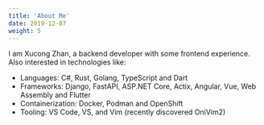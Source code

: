 ```yaml
---
title: 'About Me'
date: 2019-12-07
weight: 5
---
```


I am Xucong Zhan, a backend developer with some frontend experience. Also interested in technologies like:

- Languages: C#, Rust, Golang, TypeScript and Dart
- Frameworks: Django, FastAPI, ASP.NET Core, Actix, Angular, Vue, Web Assembly and Flutter
- Containerization: Docker, Podman and OpenShift
- Tooling: VS Code, VS, and Vim (recently discovered OniVim2)
